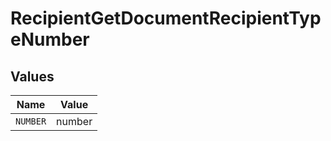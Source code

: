 # RecipientGetDocumentRecipientTypeNumber


## Values

| Name     | Value    |
| -------- | -------- |
| `NUMBER` | number   |